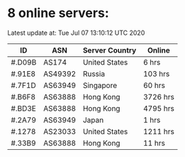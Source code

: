 # 8 online servers:

Latest update at: Tue Jul 07 13:10:12 UTC 2020

| ID | ASN | Server Country | Online |
| -- | --- | -------------- | ------ |
| #.D09B | AS174 | United States | 6 hrs |
| #.91E8 | AS49392 | Russia | 103 hrs |
| #.7F1D | AS63949 | Singapore | 60 hrs |
| #.B6F8 | AS63888 | Hong Kong | 3726 hrs |
| #.BD3E | AS63888 | Hong Kong | 4795 hrs |
| #.2A79 | AS63949 | Japan | 1 hrs |
| #.1278 | AS23033 | United States | 1211 hrs |
| #.33B9 | AS63888 | Hong Kong | 11 hrs |

